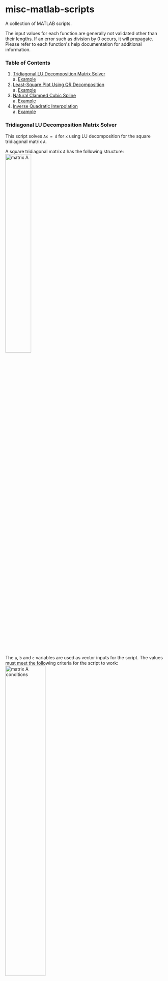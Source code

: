# misc-matlab-scripts

A collection of MATLAB scripts.

The input values for each function are generally not validated other than their lengths. If an error such as division by 0 occurs, it will propagate. Please refer to each function's help documentation for additional information.

### Table of Contents

1. [Tridiagonal LU Decomposition Matrix Solver](#tridiagonal-lu-decomposition-matrix-solver)  
  a. [Example](#example)
2. [Least-Square Plot Using QR Decomposition](#least-square-plot-using-qr-decomposition)  
  a. [Example](#example-1)
3. [Natural Clamped Cubic Spline](#natural-clamped-cubic-spline)  
  a. [Example](#example-2)
4. [Inverse Quadratic Interpolation](#inverse-quadratic-interpolation)  
  a. [Example](#example~3)

### Tridiagonal LU Decomposition Matrix Solver

This script solves `Ax = d` for `x` using LU decomposition for the square tridiagonal matrix `A`.

A square tridiagonal matrix `A` has the following structure:  
<img src="https://raw.githubusercontent.com/onezerosix/misc-matlab-scripts/master/pictures/tridiag_lu_decomp_A.png" width="40%" alt="matrix A">

The `a`, `b` and `c` variables are used as vector inputs for the script. The values must meet the following criteria for the script to work:  
<img src="https://raw.githubusercontent.com/onezerosix/misc-matlab-scripts/master/pictures/tridiag_lu_decomp_A_conditions.png" width="50%" alt="matrix A conditions">

The output includes vector `x` and vector `z` such that `z = Ux`. It also includes vectors `alpha` and `beta` such that:  
<img src="https://raw.githubusercontent.com/onezerosix/misc-matlab-scripts/master/pictures/tridiag_lu_decomp_LU.png" width="70%" alt="L and U matrices">

##### Example
```
>> [alpha, beta, z, x] = tridiag_lu_decomp([2;2;2;2;2], [1;1;1;1;1], [1;1;1;1;1], [3;4;4;4;3])

alpha =
    2.0000    1.5000    1.3333    1.2500    1.2000

beta =
         0    0.5000    0.6667    0.7500    0.8000
         
z =
    3.0000    2.5000    2.3333    2.2500    1.2000

x =
     1     1     1     1     1
```
### Least-Square Plot Using QR Decomposition

This script solves `Ax = y` for the n x 1 vector `x` in the least-square sense using QR decomposition. It also plots the least-square fit function along with the input coordinates for comparison.

The input n x 1 `basis` functions (with m x 1 input `t`) are used to form the m x n matrix `A`. For example, for n = 2 basis functions `b_1(t) = e^-t` and `b_2(t) = e^-2t` with m = 3 input coordinates given by `t = [0; 1; 2]` and `y = [0; 2; 1.06]`, we get the following 3 x 2 matrix:

```
    [ e^0   e^0  ]
A = [ e^-1  e^-2 ]
    [ e^-2  e^-4 ]
```

##### Example

```
>> [x] = lsquare_plot_with_qr([0;.5;1;1.3;2;3], [0;1.6;2;1.93;1.06;0.38], {@(t)exp(-t), @(t)exp(-2*t)})

x =
    8.3282
   -8.4245
```
<img src="https://raw.githubusercontent.com/onezerosix/misc-matlab-scripts/master/pictures/lsquare_plot_with_qr_example_graph.png" width="50%" alt="example plot">

### Natural Clamped Cubic Spline Plot

This script interpolates given coordinates to find a natural clamped cubic spline function and plots the results.

The output includes vectors for the intially unknown variables in the spline function S. See the help docs for more info.

##### Example

```
>> [m,a,b] = nat_clamped_cubic_spline([0;.5;1;1.3;2;3], [0;1.6;2;1.93;1.06;0.38])

m =
         0   -6.9356   -1.0575   -3.4675    1.7072         0

a =
         0    3.7780    6.7195    3.1617    0.7755

b =
    3.7780    4.0881    6.6067    1.3151    0.3800
```

<img src="https://raw.githubusercontent.com/onezerosix/misc-matlab-scripts/master/pictures/nat_clamped_cubic_spline_example_graph.png" width="50%" alt="example plot">

### Inverse Quadratic Interpolation

This script interpolates a given function at the given points using the inverse quadratic method until the user says to stop. If the numbers appear to diverge or have converged, the interpolating should be stopped.

##### Example

```
>> x = inverse_quad_interp([0.6, 0.7, 0.9], @(x)x^5 - cos(x)^2)
    0.8568    0.6000    0.7000

To stop interpolating, type 0, else 1: 1
    0.8494    0.8568    0.6000

To stop interpolating, type 0, else 1: 1
    0.8477    0.8494    0.8568

To stop interpolating, type 0, else 1: 1
    0.8477    0.8477    0.8494

To stop interpolating, type 0, else 1: 1
    0.8477    0.8477    0.8477

To stop interpolating, type 0, else 1: 1
    0.8477    0.8477    0.8477

To stop interpolating, type 0, else 1: 0

x =
    0.8477    0.8477    0.8477
```
